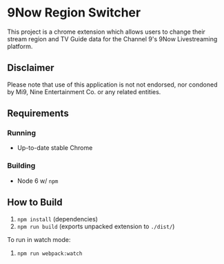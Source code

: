 9Now Region Switcher
====================

This project is a chrome extension which allows users to change their stream region and TV Guide data for the Channel 9's 9Now Livestreaming platform.

Disclaimer
----------

Please note that use of this application is not not endorsed, nor condoned by Mi9, Nine Entertainment Co. or any related entities.

Requirements
------------

### Running

* Up-to-date stable Chrome

### Building

* Node 6 w/ `npm`

How to Build
------------

1. `npm install` (dependencies)
2. `npm run build` (exports unpacked extension to `./dist/`)

To run in watch mode:

1. `npm run webpack:watch`
